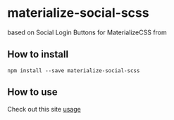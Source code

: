 # materialize-social-scss

based on Social Login Buttons for MaterializeCSS from


How to install
-------------

```
npm install --save materialize-social-scss
```


How to use
--------

Check out this site [usage](https://terrymooreii.github.io/materialize-social/)
